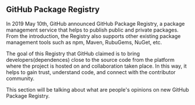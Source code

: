 ## GitHub Package Registry
In 2019 May 10th, GitHub announced GitHub Package Registry, a package management service that helps to publish public and private packages. From the introduction, the Registry also supports other existing package management tools such as npm, Maven, RubuGems, NuGet, etc.

The goal of this Registry that GitHub claimed is to bring developers(dependences) close to the source code from the platform where the project is hosted on and collaboration taken place. In this way, it helps to gain trust, understand code, and connect with the contributor community.

This section will be talking about what are people's opinions on new GitHub Package Registry.
